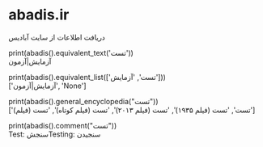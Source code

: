 # abadis.ir
دریافت اطلاعات از سایت آبادیس


print(abadis().equivalent_text('تست'))<br />
آزمایش|آزمون

print(abadis().equivalent_list(['تست', 'آزمایش']))<br />
['آزمایش|آزمون', 'None']

print(abadis().general_encyclopedia("تست"))<br />
['تست', 'تست (فیلم ۱۹۳۵)', 'تست (فیلم ۲۰۱۳)', 'تست (فیلم کوتاه)', 'تست (فیلم)']

print(abadis().comment("تست"))<br />
Test: سنجشTesting: سنجیدن
